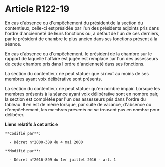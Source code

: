 # Article R122-19

En cas d'absence ou d'empêchement du président de la section du contentieux, celle-ci est présidée par l'un des présidents
adjoints pris dans l'ordre d'ancienneté de leurs fonctions ou, à défaut de l'un de ces derniers, par le président de  chambre
le plus ancien dans ses fonctions présent à la séance. 

En cas d'absence ou d'empêchement, le président de la  chambre sur le rapport de laquelle l'affaire est jugée est remplacé
par l'un des assesseurs de cette  chambre pris dans l'ordre d'ancienneté dans ses fonctions. 

La section du contentieux ne peut statuer que si neuf au moins de ses membres ayant voix délibérative sont présents. 

La section du contentieux ne peut statuer qu'en nombre impair. Lorsque les membres présents à la séance ayant voix
délibérative sont en nombre pair, la section est complétée par l'un des assesseurs pris dans l'ordre du tableau. Il en est de
même lorsque, par suite de vacance, d'absence ou d'empêchement, les membres présents ne se trouvent pas en nombre pour
délibérer.

**Liens relatifs à cet article**

	**Codifié par**:

	  - Décret n°2000-389 du 4 mai 2000

	**Modifié par**:

	  - Décret n°2016-899 du 1er juillet 2016 - art. 1
